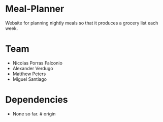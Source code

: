 # Meal-Planner
Website for planning nightly meals so that it produces a grocery list each week.

# Team

* Nicolas Porras Falconio
* Alexander Verdugo
* Matthew Peters
* Miguel Santiago

# Dependencies
* None so far.
#   o r i g i n  
 